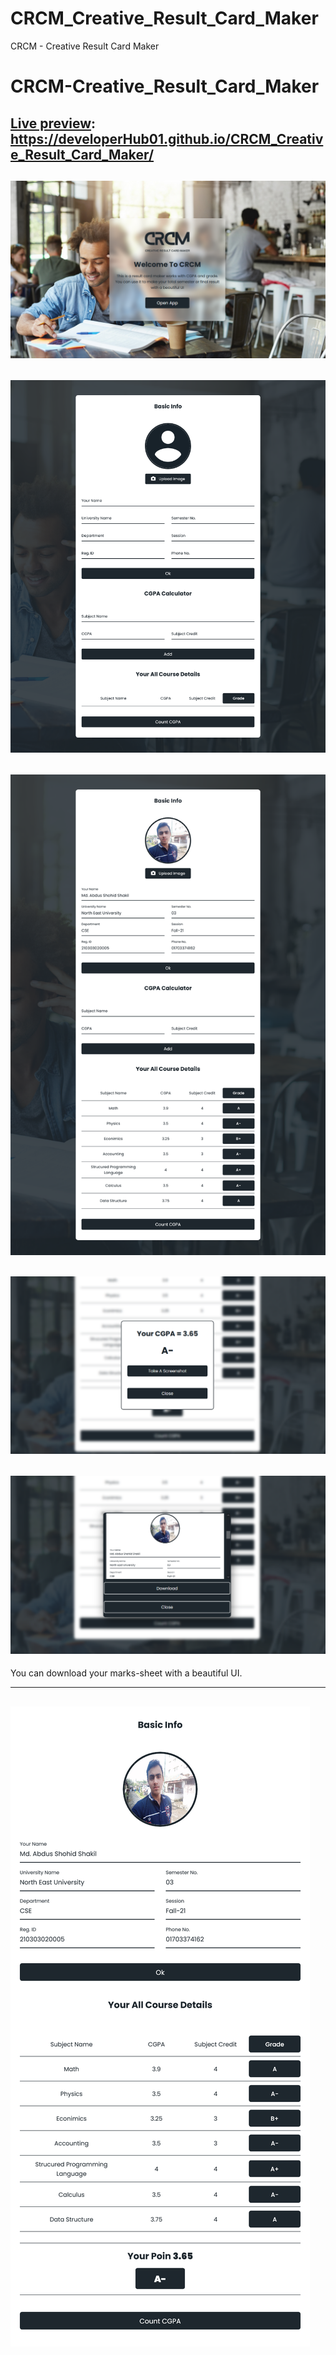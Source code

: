 # CRCM_Creative_Result_Card_Maker
CRCM - Creative Result Card Maker


# CRCM-Creative_Result_Card_Maker

[Live preview](https://developerHub01.github.io/CRCM_Creative_Result_Card_Maker/ "Live Preview App"): https://developerHub01.github.io/CRCM_Creative_Result_Card_Maker/
--------------------------------------------

!["This is a image"](Preview_md_file/preview01.png "Random Image")
------------------
!["This is a image"](Preview_md_file/preview02.png "Random Image")
----------------------------
!["This is a image"](Preview_md_file/preview03.png "Random Image")
-------------------------
!["This is a image"](Preview_md_file/preview04.png "Random Image")
--------------------
!["This is a image"](Preview_md_file/preview05.png "Random Image")
------------------------


You can download your marks-sheet with a beautiful UI. 

------------------
!["This is a image"](Preview_md_file/preview06.png "Random Image")
----------------------
